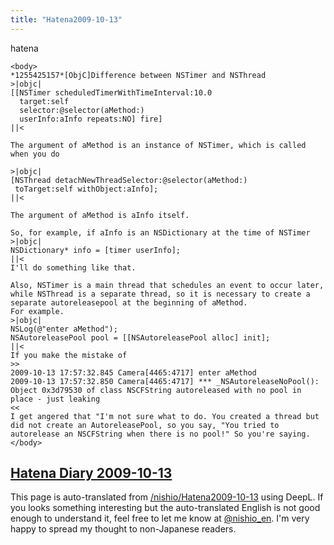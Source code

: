 ```yaml
---
title: "Hatena2009-10-13"
---
```


hatena

```
<body>
*1255425157*[ObjC]Difference between NSTimer and NSThread
>|objc|
[[NSTimer scheduledTimerWithTimeInterval:10.0
  target:self
  selector:@selector(aMethod:)
  userInfo:aInfo repeats:NO] fire]
||<

The argument of aMethod is an instance of NSTimer, which is called when you do

>|objc|
[NSThread detachNewThreadSelector:@selector(aMethod:)
 toTarget:self withObject:aInfo];
||<

The argument of aMethod is aInfo itself.

So, for example, if aInfo is an NSDictionary at the time of NSTimer
>|objc|
NSDictionary* info = [timer userInfo];
||<
I'll do something like that.

Also, NSTimer is a main thread that schedules an event to occur later, while NSThread is a separate thread, so it is necessary to create a separate autoreleasepool at the beginning of aMethod.
For example.
>|objc|
NSLog(@"enter aMethod");
NSAutoreleasePool pool = [[NSAutoreleasePool alloc] init];
||<
If you make the mistake of
>>
2009-10-13 17:57:32.845 Camera[4465:4717] enter aMethod
2009-10-13 17:57:32.850 Camera[4465:4717] *** _NSAutoreleaseNoPool(): Object 0x3d79530 of class NSCFString autoreleased with no pool in place - just leaking
<<
I get angered that "I'm not sure what to do. You created a thread but did not create an AutoreleasePool, so you say, "You tried to autorelease an NSCFString when there is no pool!" So you're saying.
</body>
```


[Hatena Diary 2009-10-13](https://nishiohirokazu.hatenadiary.org/archive/2009/10/13)
---
This page is auto-translated from [/nishio/Hatena2009-10-13](https://scrapbox.io/nishio/Hatena2009-10-13) using DeepL. If you looks something interesting but the auto-translated English is not good enough to understand it, feel free to let me know at [@nishio_en](https://twitter.com/nishio_en). I'm very happy to spread my thought to non-Japanese readers.